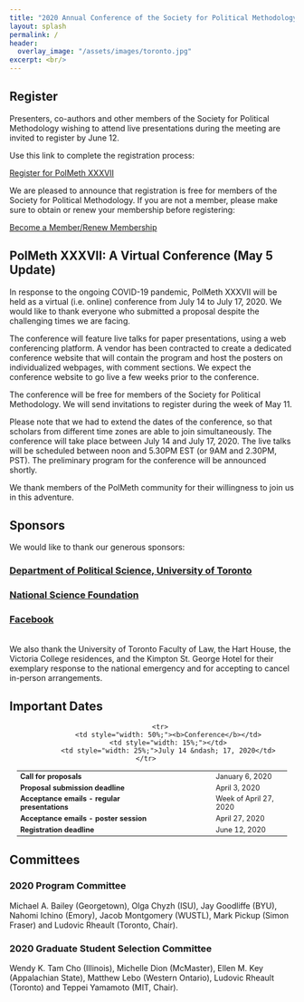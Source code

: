 ```yaml
---
title: "2020 Annual Conference of the Society for Political Methodology"
layout: splash
permalink: /
header:
  overlay_image: "/assets/images/toronto.jpg"
excerpt: <br/>
---
```


<h2>Register</h2>

Presenters, co-authors and other members of the Society for Political Methodology wishing to attend live presentations during the meeting are invited to register by June 12.

Use this link to complete the registration process:

<a href="https://www.cambridge.org/gb/academic/registration-form-polmeth-xxxvii/" target="_blank" class="btn btn-lg btn--primary">Register for PolMeth XXXVII</a>

We are pleased to announce that registration is free for members of the Society for Political Methodology.  If you are not a member, please make sure to obtain or renew your membership before registering:

<a href="https://www.cambridge.org/core/membership/spm/membership" target="_blank" class="btn btn-lg btn--primary">Become a Member/Renew Membership</a>

<h2>PolMeth XXXVII: A Virtual Conference (May 5 Update)</h2>

In response to the ongoing COVID-19 pandemic, PolMeth XXXVII will be held as a virtual (i.e. online) conference from July 14 to July 17, 2020.  We would like to thank everyone who submitted a proposal despite the challenging times we are facing.

The conference will feature live talks for paper presentations, using a web conferencing platform.  A vendor has been contracted to create a dedicated conference website that will contain the program and host the posters on individualized webpages, with comment sections.  We expect the conference website to go live a few weeks prior to the conference.

The conference will be free for members of the Society for Political Methodology.  We will send invitations to register during the week of May 11.

Please note that we had to extend the dates of the conference, so that scholars from different time zones are able to join simultaneously.  The conference will take place between July 14 and July 17, 2020.  The live talks will be scheduled between noon and 5.30PM EST (or 9AM and 2.30PM, PST).  The preliminary program for the conference will be announced shortly.

We thank members of the PolMeth community for their willingness to join us in this adventure.

<h2>Sponsors</h2>

We would like to thank our generous sponsors:

<h3> <a href="https://politics.utoronto.ca/" target="_blank">Department of Political Science, University of Toronto</a> </h3>

<h3> <a href="https://www.nsf.gov/" target="_blank">National Science Foundation</a> </h3>

<h3> <a href="https://www.facebook.com/" target="_blank">Facebook</a> </h3>

<br>
We also thank the University of Toronto Faculty of Law, the Hart House, the Victoria College residences, and the Kimpton St. George Hotel for their exemplary response to the national emergency and for accepting to cancel in-person arrangements.

<h2 id="dates">Important Dates</h2>
<center>
<table style="width: 95%; font-size:90%">
    <tbody>
        <tr>
            <td style="width: 50%;"><b>Call for proposals</b></td>
            <td style="width: 15%;"></td>
            <td style="width: 25%;">January 6, 2020</td>
        </tr>
        <tr>
            <td style="width: 50%;"><b>Proposal submission deadline</b></td>
            <td style="width: 15%;"></td>
            <td style="width: 25%;">April 3, 2020</td>
        </tr>
        <tr>
            <td style="width: 50%;"><b>Acceptance emails - regular presentations</b><br/></td>
            <td style="width: 15%;"></td>
            <td style="width: 25%;">Week of April 27, 2020</td>
        </tr>
        <tr>
            <td style="width: 50%;"><b>Acceptance emails - poster session</b><br/></td>
            <td style="width: 15%;"></td>
            <td style="width: 25%;">April 27, 2020</td>
        </tr>
        <tr>
            <td style="width: 50%;"><b>Registration deadline</b></td>
            <td style="width: 15%;"></td>
            <td style="width: 25%;">June 12, 2020</td>
        </tr>    

        <tr>
            <td style="width: 50%;"><b>Conference</b></td>
            <td style="width: 15%;"></td>
            <td style="width: 25%;">July 14 &ndash; 17, 2020</td>
        </tr>       
</tbody>
</table>
</center>

## Committees

<h3>2020 Program Committee</h3>

Michael A. Bailey (Georgetown), Olga Chyzh (ISU), Jay Goodliffe (BYU), Nahomi Ichino (Emory), Jacob Montgomery (WUSTL), Mark Pickup (Simon Fraser) and Ludovic Rheault (Toronto, Chair).

<h3>2020 Graduate Student Selection Committee</h3> 

Wendy K. Tam Cho (Illinois), Michelle Dion (McMaster), Ellen M. Key (Appalachian State), Matthew Lebo (Western Ontario), Ludovic Rheault (Toronto) and Teppei Yamamoto (MIT, Chair). 

